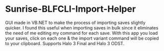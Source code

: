 # Sunrise-BLFCLI-Import-Helper
GUI made in VB.NET to make the process of importing saves slightly quicker. I found this useful when importing saves in bulk since it eliminates the need of me editing my command for each save. With this app you load your saves, click on each one &amp; the import variant command will be copied to your clipboard. Supports Halo 3 Final and Halo 3 ODST.
